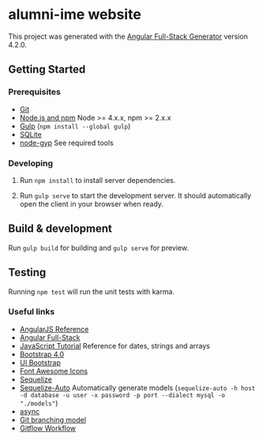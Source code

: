 # alumni-ime website

This project was generated with the [Angular Full-Stack Generator](https://github.com/DaftMonk/generator-angular-fullstack) version 4.2.0.

## Getting Started

### Prerequisites

- [Git](https://git-scm.com/)
- [Node.js and npm](nodejs.org) Node >= 4.x.x, npm >= 2.x.x
- [Gulp](http://gulpjs.com/) (`npm install --global gulp`)
- [SQLite](https://www.sqlite.org/quickstart.html)
- [node-gyp](https://github.com/nodejs/node-gyp) See required tools

### Developing

1. Run `npm install` to install server dependencies.

2. Run `gulp serve` to start the development server. It should automatically open the client in your browser when ready.

## Build & development

Run `gulp build` for building and `gulp serve` for preview.

## Testing

Running `npm test` will run the unit tests with karma.

### Useful links

- [AngularJS Reference](https://docs.angularjs.org/)
- [Angular Full-Stack](https://angular-fullstack.github.io/)
- [JavaScript Tutorial](https://www.w3schools.com/js/default.asp) Reference for dates, strings and arrays
- [Bootstrap 4.0](https://getbootstrap.com/docs/4.0/getting-started/introduction/)
- [UI Bootstrap](https://angular-ui.github.io/bootstrap/)
- [Font Awesome Icons](https://fontawesome.com/v4.7.0/icons/)
- [Sequelize](http://docs.sequelizejs.com/)
- [Sequelize-Auto](https://www.npmjs.com/package/sequelize-auto) Automatically generate models (`sequelize-auto -h host -d database -u user -x password -p port --dialect mysql -o "./models"`)
- [async](https://caolan.github.io/async/docs.html)
- [Git branching model](https://nvie.com/posts/a-successful-git-branching-model/)
- [Gitflow Workflow](https://www.atlassian.com/git/tutorials/comparing-workflows/gitflow-workflow)